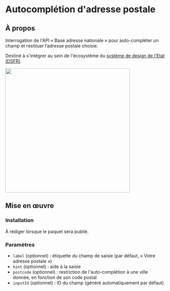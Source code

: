 # Autocomplétion d'adresse postale

## À propos

Interrogation de l'API « Base adresse nationale » pour auto-compléter un champ et restituer l’adresse postale choisie.

Destiné à s'intégrer au sein de l'écosystème du [système de design de l'Etat (DSFR)](https://www.systeme-de-design.gouv.fr).

<img width="390" alt="" src="https://github.com/user-attachments/assets/a9159c00-d957-4e7c-a5f5-2b6ffe8ba917" />

## Mise en œuvre

### Installation

À rédiger lorsque le paquet sera publié.

### Paramètres

- `label` (optionnel) : étiquette du champ de saisie (par défaut, « Votre adresse postale »)
- `hint` (optionnel) : aide à la saisie
- `postcode` (optionnel) : restriction de l'auto-complétion à une ville donnée, en fonction de son code postal
- `inputId` (optionnel) : ID du champ (généré automatiquement par défaut)
